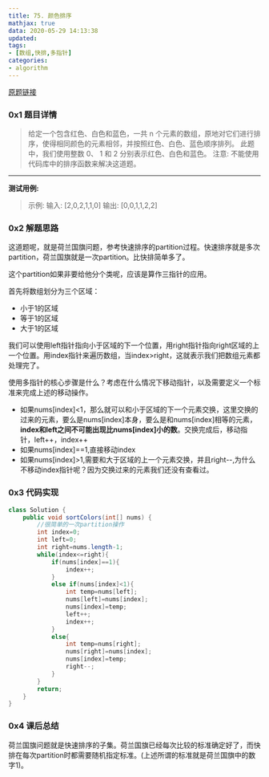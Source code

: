 ```yaml
---
title: 75. 颜色排序
mathjax: true
data: 2020-05-29 14:13:38
updated:
tags:
- [数组,快排,多指针]
categories:
- algorithm
---
```


[原题链接](https://leetcode-cn.com/problems/sort-colors/)

### 0x1 题目详情

>给定一个包含红色、白色和蓝色，一共 n 个元素的数组，原地对它们进行排序，使得相同颜色的元素相邻，并按照红色、白色、蓝色顺序排列。
此题中，我们使用整数 0、 1 和 2 分别表示红色、白色和蓝色。
注意:
不能使用代码库中的排序函数来解决这道题。

---

**测试用例:**
>示例:
输入: [2,0,2,1,1,0]
输出: [0,0,1,1,2,2]

### 0x2 解题思路

这道题呢，就是荷兰国旗问题，参考快速排序的partition过程。快速排序就是多次partition，荷兰国旗就是一次partition。比快排简单多了。

这个partition如果非要给他分个类呢，应该是算作三指针的应用。

首先将数组划分为三个区域：

- 小于1的区域
- 等于1的区域
- 大于1的区域

我们可以使用left指针指向小于区域的下一个位置，用right指针指向right区域的上一个位置。用index指针来遍历数组，当index>right，这就表示我们把数组元素都处理完了。

使用多指针的核心步骤是什么？考虑在什么情况下移动指针，以及需要定义一个标准来完成上述的移动操作。

- 如果nums[index]<1，那么就可以和小于区域的下一个元素交换，这里交换的过来的元素，要么是nums[index]本身，要么是和nums[index]相等的元素，**index和left之间不可能出现比nums[index]小的数**。交换完成后，移动指针，left++，index++
- 如果nums[index]==1,直接移动index
- 如果nums[index]>1,需要和大于区域的上一个元素交换，并且right--,为什么不移动index指针呢？因为交换过来的元素我们还没有查看过。

### 0x3 代码实现

``` java
class Solution {
    public void sortColors(int[] nums) {
        //很简单的一次partition操作
        int index=0;
        int left=0;
        int right=nums.length-1;
        while(index<=right){
            if(nums[index]==1){
                index++;
            }
            else if(nums[index]<1){
                int temp=nums[left];
                nums[left]=nums[index];
                nums[index]=temp;
                left++;
                index++;
            }
            else{
                int temp=nums[right];
                nums[right]=nums[index];
                nums[index]=temp;
                right--;
            }
        }
        return;
    }
}
```

### 0x4 课后总结

荷兰国旗问题就是快速排序的子集。荷兰国旗已经每次比较的标准确定好了，而快排在每次partition时都需要随机指定标准。(上述所谓的标准就是荷兰国旗中的数字1)。
